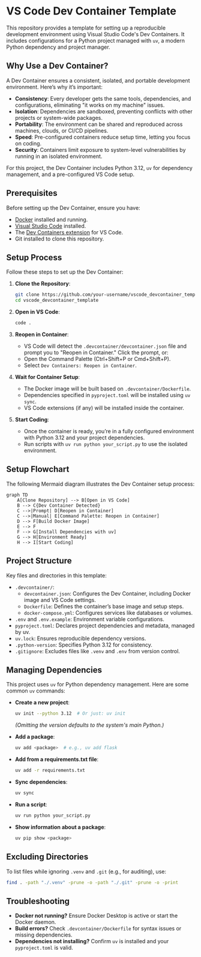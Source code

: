 # VS Code Dev Container Template

This repository provides a template for setting up a reproducible development environment using Visual Studio Code's Dev Containers. It includes configurations for a Python project managed with `uv`, a modern Python dependency and project manager.

## Why Use a Dev Container?

A Dev Container ensures a consistent, isolated, and portable development environment. Here’s why it’s important:

- **Consistency**: Every developer gets the same tools, dependencies, and configurations, eliminating "it works on my machine" issues.
- **Isolation**: Dependencies are sandboxed, preventing conflicts with other projects or system-wide packages.
- **Portability**: The environment can be shared and reproduced across machines, clouds, or CI/CD pipelines.
- **Speed**: Pre-configured containers reduce setup time, letting you focus on coding.
- **Security**: Containers limit exposure to system-level vulnerabilities by running in an isolated environment.

For this project, the Dev Container includes Python 3.12, `uv` for dependency management, and a pre-configured VS Code setup.

## Prerequisites

Before setting up the Dev Container, ensure you have:

- [Docker](https://www.docker.com/get-started/) installed and running.
- [Visual Studio Code](https://code.visualstudio.com/) installed.
- The [Dev Containers extension](https://marketplace.visualstudio.com/items?itemName=ms-vscode-remote.remote-containers) for VS Code.
- Git installed to clone this repository.

## Setup Process

Follow these steps to set up the Dev Container:

1. **Clone the Repository**:

    ```bash
    git clone https://github.com/your-username/vscode_devcontainer_template.git
    cd vscode_devcontainer_template
    ```

2. **Open in VS Code**:

    ```bash
    code .
    ```

3. **Reopen in Container**:

    - VS Code will detect the `.devcontainer/devcontainer.json` file and prompt you to "Reopen in Container." Click the prompt, or:
    - Open the Command Palette (Ctrl+Shift+P or Cmd+Shift+P).
    - Select `Dev Containers: Reopen in Container`.

4. **Wait for Container Setup**:

    - The Docker image will be built based on `.devcontainer/Dockerfile`.
    - Dependencies specified in `pyproject.toml` will be installed using `uv sync`.
    - VS Code extensions (if any) will be installed inside the container.

5. **Start Coding**:

    - Once the container is ready, you’re in a fully configured environment with Python 3.12 and your project dependencies.
    - Run scripts with `uv run python your_script.py` to use the isolated environment.

## Setup Flowchart

The following Mermaid diagram illustrates the Dev Container setup process:

```mermaid
graph TD
    A[Clone Repository] --> B[Open in VS Code]
    B --> C{Dev Container Detected}
    C -->|Prompt| D[Reopen in Container]
    C -->|Manual| E[Command Palette: Reopen in Container]
    D --> F[Build Docker Image]
    E --> F
    F --> G[Install Dependencies with uv]
    G --> H[Environment Ready]
    H --> I[Start Coding]
```

## Project Structure

Key files and directories in this template:

- `.devcontainer/`:
  - `devcontainer.json`: Configures the Dev Container, including Docker image and VS Code settings.
  - `Dockerfile`: Defines the container’s base image and setup steps.
  - `docker-compose.yml`: Configures services like databases or volumes.
- `.env` and `.env.example`: Environment variable configurations.
- `pyproject.toml`: Declares project dependencies and metadata, managed by uv.
- `uv.lock`: Ensures reproducible dependency versions.
- `.python-version`: Specifies Python 3.12 for consistency.
- `.gitignore`: Excludes files like `.venv` and `.env` from version control.

## Managing Dependencies

This project uses `uv` for Python dependency management. Here are some common `uv` commands:

- **Create a new project**:

    ```bash
    uv init --python 3.12  # Or just: uv init
    ```

    *(Omitting the version defaults to the system's main Python.)*

- **Add a package**:

    ```bash
    uv add <package>  # e.g., uv add flask
    ```

- **Add from a requirements.txt file**:

    ```bash
    uv add -r requirements.txt
    ```

- **Sync dependencies**:

    ```bash
    uv sync
    ```

- **Run a script**:

    ```bash
    uv run python your_script.py
    ```

- **Show information about a package**:

    ```bash
    uv pip show <package>
    ```

## Excluding Directories

To list files while ignoring `.venv` and `.git` (e.g., for auditing), use:

```bash
find . -path "./.venv" -prune -o -path "./.git" -prune -o -print
```

## Troubleshooting

- **Docker not running?** Ensure Docker Desktop is active or start the Docker daemon.
- **Build errors?** Check `.devcontainer/Dockerfile` for syntax issues or missing dependencies.
- **Dependencies not installing?** Confirm `uv` is installed and your `pyproject.toml` is valid.

